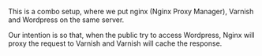 This is a combo setup, where we put nginx (Nginx Proxy Manager), Varnish and Wordpress on the same server.

Our intention is so that, when the public try to access Wordpress, Nginx will proxy the request to Varnish and Varnish will cache the response.

